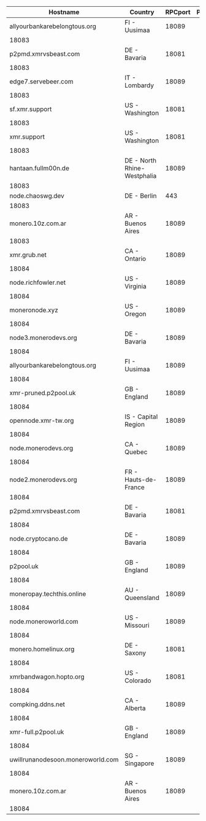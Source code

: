 Hostname | Country | RPCport | P2Pport
--- | --- | --- | ---
allyourbankarebelongtous.org | FI - Uusimaa | 18089
 | 18083
p2pmd.xmrvsbeast.com | DE - Bavaria | 18081
 | 18083
edge7.servebeer.com | IT - Lombardy | 18089
 | 18083
sf.xmr.support | US - Washington | 18081
 | 18083
xmr.support | US - Washington | 18081
 | 18083
hantaan.fullm00n.de | DE - North Rhine-Westphalia | 18089
 | 18083
node.chaoswg.dev | DE - Berlin | 443
 | 18083
monero.10z.com.ar | AR - Buenos Aires | 18089
 | 18083
xmr.grub.net | CA - Ontario | 18089
 | 18084
node.richfowler.net | US - Virginia | 18089
 | 18084
moneronode.xyz | US - Oregon | 18089
 | 18084
node3.monerodevs.org | DE - Bavaria | 18089
 | 18084
allyourbankarebelongtous.org | FI - Uusimaa | 18089
 | 18084
xmr-pruned.p2pool.uk | GB - England | 18089
 | 18084
opennode.xmr-tw.org | IS - Capital Region | 18089
 | 18084
node.monerodevs.org | CA - Quebec | 18089
 | 18084
node2.monerodevs.org | FR - Hauts-de-France | 18089
 | 18084
p2pmd.xmrvsbeast.com | DE - Bavaria | 18081
 | 18084
node.cryptocano.de | DE - Bavaria | 18089
 | 18084
p2pool.uk | GB - England | 18089
 | 18084
moneropay.techthis.online | AU - Queensland | 18089
 | 18084
node.moneroworld.com | US - Missouri | 18089
 | 18084
monero.homelinux.org | DE - Saxony | 18081
 | 18084
xmrbandwagon.hopto.org | US - Colorado | 18081
 | 18084
compking.ddns.net | CA - Alberta | 18089
 | 18084
xmr-full.p2pool.uk | GB - England | 18089
 | 18084
uwillrunanodesoon.moneroworld.com | SG - Singapore | 18089
 | 18084
monero.10z.com.ar | AR - Buenos Aires | 18089
 | 18084
